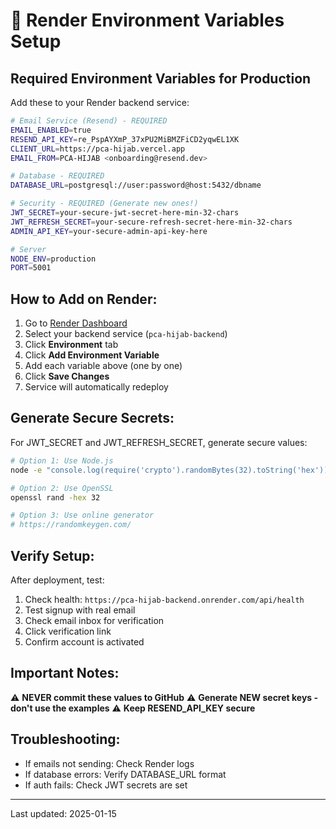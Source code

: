# 🚀 Render Environment Variables Setup

## Required Environment Variables for Production

Add these to your Render backend service:

```bash
# Email Service (Resend) - REQUIRED
EMAIL_ENABLED=true
RESEND_API_KEY=re_PspAYXmP_37xPU2MiBMZFiCD2yqwEL1XK
CLIENT_URL=https://pca-hijab.vercel.app
EMAIL_FROM=PCA-HIJAB <onboarding@resend.dev>

# Database - REQUIRED  
DATABASE_URL=postgresql://user:password@host:5432/dbname

# Security - REQUIRED (Generate new ones!)
JWT_SECRET=your-secure-jwt-secret-here-min-32-chars
JWT_REFRESH_SECRET=your-secure-refresh-secret-here-min-32-chars
ADMIN_API_KEY=your-secure-admin-api-key-here

# Server
NODE_ENV=production
PORT=5001
```

## How to Add on Render:

1. Go to [Render Dashboard](https://dashboard.render.com)
2. Select your backend service (`pca-hijab-backend`)
3. Click **Environment** tab
4. Click **Add Environment Variable**
5. Add each variable above (one by one)
6. Click **Save Changes**
7. Service will automatically redeploy

## Generate Secure Secrets:

For JWT_SECRET and JWT_REFRESH_SECRET, generate secure values:

```bash
# Option 1: Use Node.js
node -e "console.log(require('crypto').randomBytes(32).toString('hex'))"

# Option 2: Use OpenSSL
openssl rand -hex 32

# Option 3: Use online generator
# https://randomkeygen.com/
```

## Verify Setup:

After deployment, test:

1. Check health: `https://pca-hijab-backend.onrender.com/api/health`
2. Test signup with real email
3. Check email inbox for verification
4. Click verification link
5. Confirm account is activated

## Important Notes:

⚠️ **NEVER commit these values to GitHub**
⚠️ **Generate NEW secret keys - don't use the examples**
⚠️ **Keep RESEND_API_KEY secure**

## Troubleshooting:

- If emails not sending: Check Render logs
- If database errors: Verify DATABASE_URL format
- If auth fails: Check JWT secrets are set

---

Last updated: 2025-01-15